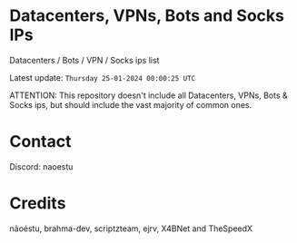 # Datacenters, VPNs, Bots and Socks IPs
 
Datacenters / Bots / VPN / Socks ips list

Latest update: `Thursday 25-01-2024 00:00:25 UTC` 

ATTENTION: This repository doesn't include all Datacenters, VPNs, Bots & Socks ips, 
but should include the vast majority of common ones.

# Contact
Discord: naoestu

# Credits
nãoéstu, brahma-dev, scriptzteam, ejrv, X4BNet and TheSpeedX
